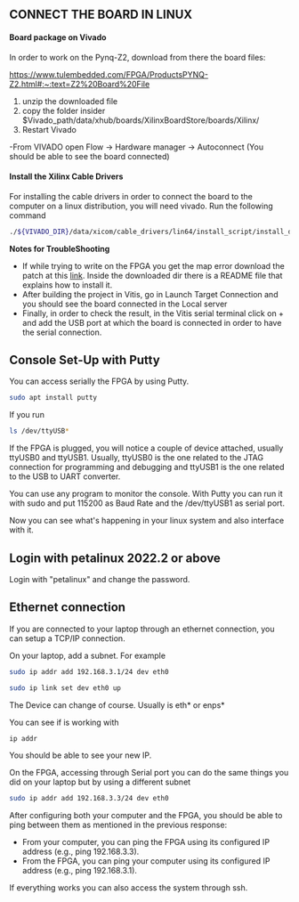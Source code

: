 ## CONNECT THE BOARD IN LINUX

#### Board package on Vivado

In order to work on the Pynq-Z2, download from there the board files:

https://www.tulembedded.com/FPGA/ProductsPYNQ-Z2.html#:~:text=Z2%20Board%20File


1. unzip the downloaded file
2. copy the folder insider $Vivado_path/data/xhub/boards/XilinxBoardStore/boards/Xilinx/
3. Restart Vivado


-From VIVADO open Flow -> Hardware manager -> Autoconnect (You should be able to see the board connected)

#### Install the Xilinx Cable Drivers

For installing the cable drivers in order to connect the board to the computer on a linux distribution, you will need vivado. Run the following command

```bash
./${VIVADO_DIR}/data/xicom/cable_drivers/lin64/install_script/install_drivers/install_drivers
```

**Notes for TroubleShooting**
- If while trying to write on the FPGA you get the map error download the patch at this [link](https://support.xilinx.com/s/article/000034848?language=en_US). Inside the downloaded dir there is a README file that explains how to install it.
- After building the project in Vitis, go in Launch Target Connection and you should see the board connected in the Local server
- Finally, in order to check the result, in the Vitis serial terminal click on + and add the USB port at which the board is connected in order to have the serial connection. 

## Console Set-Up with Putty

You can access serially the FPGA by using Putty.
```bash
sudo apt install putty
```

If you run
```bash
ls /dev/ttyUSB*
```

If the FPGA is plugged, you will notice a couple of device attached, usually ttyUSB0 and ttyUSB1. Usually, ttyUSB0 is the one related to the JTAG connection for programming and debugging and ttyUSB1 is the one related to the USB to UART converter.


You can use any program to monitor the console. With Putty you can run it with sudo and put
115200 as Baud Rate and the /dev/ttyUSB1 as serial port.

Now you can see what's happening in your linux system and also interface with it.

## Login with petalinux 2022.2 or above

Login with "petalinux" and change the password.

## Ethernet connection

If you are connected to your laptop through an ethernet connection, you can setup a TCP/IP connection.

On your laptop, add a subnet. For example

```bash
sudo ip addr add 192.168.3.1/24 dev eth0

sudo ip link set dev eth0 up
```

The Device can change of course. Usually is eth* or enps*

You can see if is working with

```bash
ip addr
```

You should be able to see your new IP.

On the FPGA, accessing through Serial port you can do the same things you did on your laptop but by using a different subnet

```bash
sudo ip addr add 192.168.3.3/24 dev eth0
```

After configuring both your computer and the FPGA, you should be able to ping between them as mentioned in the previous response:

- From your computer, you can ping the FPGA using its configured IP address (e.g., ping 192.168.3.3).
- From the FPGA, you can ping your computer using its configured IP address (e.g., ping 192.168.3.1).

If everything works you can also access the system through ssh.


